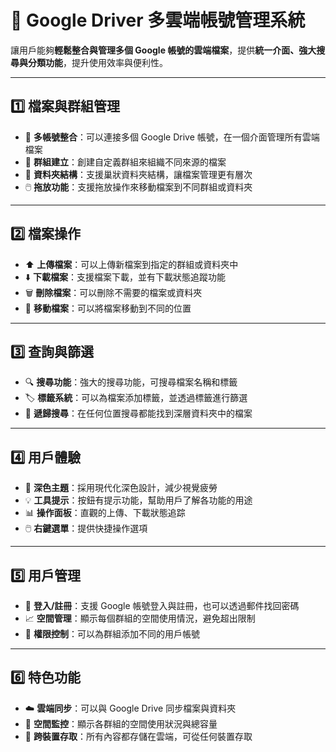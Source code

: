 # 📁 Google Driver 多雲端帳號管理系統

讓用戶能夠**輕鬆整合與管理多個 Google 帳號的雲端檔案**，提供**統一介面、強大搜尋與分類功能**，提升使用效率與便利性。

---

## 1️⃣ 檔案與群組管理

- 🔗 **多帳號整合**：可以連接多個 Google Drive 帳號，在一個介面管理所有雲端檔案  
- 🧩 **群組建立**：創建自定義群組來組織不同來源的檔案  
- 📂 **資料夾結構**：支援巢狀資料夾結構，讓檔案管理更有層次  
- 🖱️ **拖放功能**：支援拖放操作來移動檔案到不同群組或資料夾  

---

## 2️⃣ 檔案操作

- ⬆️ **上傳檔案**：可以上傳新檔案到指定的群組或資料夾中  
- ⬇️ **下載檔案**：支援檔案下載，並有下載狀態追蹤功能  
- 🗑️ **刪除檔案**：可以刪除不需要的檔案或資料夾  
- 🔁 **移動檔案**：可以將檔案移動到不同的位置  

---

## 3️⃣ 查詢與篩選

- 🔍 **搜尋功能**：強大的搜尋功能，可搜尋檔案名稱和標籤  
- 🏷️ **標籤系統**：可以為檔案添加標籤，並透過標籤進行篩選  
- 📌 **遞歸搜尋**：在任何位置搜尋都能找到深層資料夾中的檔案  

---

## 4️⃣ 用戶體驗

- 🌙 **深色主題**：採用現代化深色設計，減少視覺疲勞  
- 💡 **工具提示**：按鈕有提示功能，幫助用戶了解各功能的用途  
- 📊 **操作面板**：直觀的上傳、下載狀態追踪  
- 🖱️ **右鍵選單**：提供快捷操作選項  

---

## 5️⃣ 用戶管理

- 🔐 **登入/註冊**：支援 Google 帳號登入與註冊，也可以透過郵件找回密碼 
- 📈 **空間管理**：顯示每個群組的空間使用情況，避免超出限制  
- 👥 **權限控制**：可以為群組添加不同的用戶帳號  

---

## 6️⃣ 特色功能

- ☁️ **雲端同步**：可以與 Google Drive 同步檔案與資料夾  
- 🧮 **空間監控**：顯示各群組的空間使用狀況與總容量  
- 📱 **跨裝置存取**：所有內容都存儲在雲端，可從任何裝置存取  


